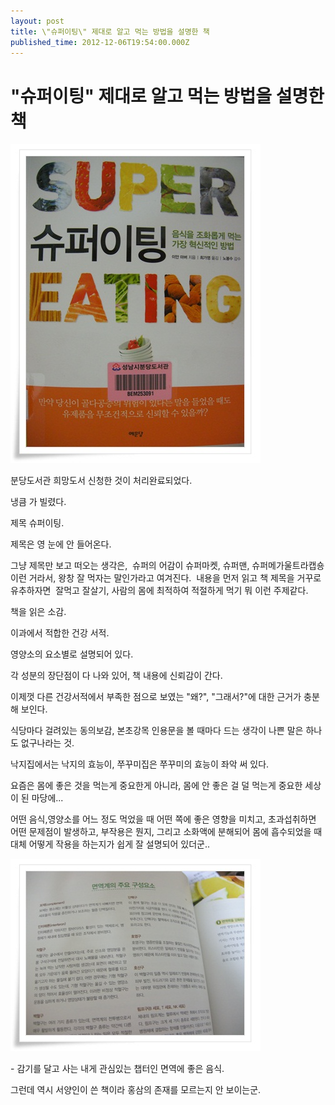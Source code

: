 ```yaml
---
layout: post
title: \"슈퍼이팅\" 제대로 알고 먹는 방법을 설명한 책
published_time: 2012-12-06T19:54:00.000Z
---
```


# \"슈퍼이팅\" 제대로 알고 먹는 방법을 설명한 책


![](../pds/201212/06/80/a0109780_50c076b8bcf21.jpg)

분당도서관 희망도서 신청한 것이 처리완료되었다.

냉큼 가 빌렸다.

제목 슈퍼이팅.

제목은 영 눈에 안 들어온다.

그냥 제목만 보고 떠오는 생각은,  슈퍼의 어감이 슈퍼마켓, 슈퍼맨, 슈퍼메가울트라캡숑 이런 거라서, 왕창 잘 먹자는 말인가라고 여겨진다.  내용을 먼저 읽고 책 제목을 거꾸로 유추하자면  잘먹고 잘살기, 사람의 몸에 최적하여 적절하게 먹기 뭐 이런 주제같다.

책을 읽은 소감.

이과에서 적합한 건강 서적.

영양소의 요소별로 설명되어 있다.

각 성분의 장단점이 다 나와 있어, 책 내용에 신뢰감이 간다.

이제껏 다른 건강서적에서 부족한 점으로 보였는 "왜?", "그래서?"에 대한 근거가 충분해 보인다.

식당마다 걸려있는 동의보감, 본초강목 인용문을 볼 때마다 드는 생각이 나쁜 말은 하나도 없구나라는 것.

낙지집에서는 낙지의 효능이, 쭈꾸미집은 쭈꾸미의 효능이 좌악 써 있다.

요즘은 몸에 좋은 것을 먹는게 중요한게 아니라, 몸에 안 좋은 걸 덜 먹는게 중요한 세상이 된 마당에...

어떤 음식,영양소를 어느 정도 먹었을 때 어떤 쪽에 좋은 영향을 미치고, 초과섭취하면 어떤 문제점이 발생하고, 부작용은 뭔지, 그리고 소화액에 분해되어 몸에 흡수되었을 때 대체 어떻게 작용을 하는지가 쉽게 잘 설명되어 있더군..

![](../pds/201212/06/80/a0109780_50c076b90dbce.jpg)

\- 감기를 달고 사는 내게 관심있는 챕터인 면역에 좋은 음식.

그런데 역시 서양인이 쓴 책이라 홍삼의 존재를 모르는지 안 보이는군.

